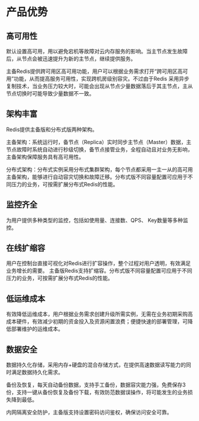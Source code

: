 # 产品优势



## 高可用性

默认设置高可用，用以避免宕机等故障对云内存服务的影响。当主节点发生故障后，从节点会被迅速提升为新的主节点，继续提供服务。

主备Redis提供跨可用区高可用功能，用户可以根据业务需求打开“跨可用区高可用”功能，从而提高服务可用性，实现跨机房级别容灾。不过由于Redis
采用异步复制技术，当业务压力较大时，可能会出现从节点少量数据落后于其主节点，主从节点切换时可能导致少量数据不一致。

## 架构丰富

Redis提供主备版和分布式版两种架构。

主备架构：系统运行时，备节点（Replica）实时同步主节点（Master）数据，主节点故障时系统自动进行秒级切换，备节点接管业务，全程自动且对业务无影响，主备架构保障服务具有高可用性。

分布式架构：分布式实例采用分布式集群架构，每个节点都采用一主一从的高可用主备架构，能够进行自动容灾切换和故障迁移。分布式版不同容量配置可应用于不同压力的业务，可按需扩展分布式Redis的性能。

## 监控齐全

为用户提供多种类型的监控，包括如使用量、连接数、QPS、 Key数量等多种监控。

## 在线扩缩容

用户在控制台直接可视化对Redis进行扩容操作，整个过程对用户透明，有效满足业务增长的需要。 主备版Redis支持扩缩容。分布式版不同容量配置可应用于不同压力的业务，可按需扩展分布式Redis的性能。

## 低运维成本

有效降低运维成本，用户根据业务需求创建升级所需实例，无需在业务初期采购高成本硬件，有效减少初期的资金投入及资源闲置浪费；便捷快速的部署管理，可降低部署维护的运维成本。

## 数据安全

数据持久化存储，采用内存+硬盘的混合存储方式，在提供高速数据读写能力的同时满足数据持久化需求。

备份及恢复，每天自动备份数据，支持手工备份，数据容灾能力强，免费保存3份，支持一键从备份恢复及备份下载，有效防范数据误操作，将可能发生的业务损失降到最低。

内网隔离安全防护，主备版支持设置密码访问鉴权，确保访问安全可靠。
